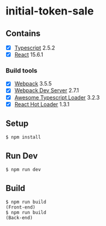 # initial-token-sale

## Contains

- [x] [Typescript](https://www.typescriptlang.org/) 2.5.2
- [x] [React](https://facebook.github.io/react/) 15.6.1

### Build tools

- [x] [Webpack](https://webpack.github.io) 3.5.5
- [x] [Webpack Dev Server](https://github.com/webpack/webpack-dev-server) 2.7.1
- [x] [Awesome Typescript Loader](https://github.com/s-panferov/awesome-typescript-loader) 3.2.3
- [x] [React Hot Loader](https://github.com/gaearon/react-hot-loader) 1.3.1

## Setup

```
$ npm install
```

## Run Dev

```
$ npm run dev
```

## Build

```
$ npm run build
(Front-end)
$ npm run build
(Back-end)
```
